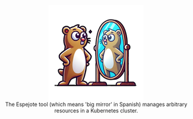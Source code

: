 <p align="center">
  <img width=256px src="./assets/logo.png" alt="a goopher standing in front of a big mirror" /><br />
  The Espejote tool (which means 'big mirror' in Spanish) manages arbitrary resources in a Kubernetes cluster.
</p>
